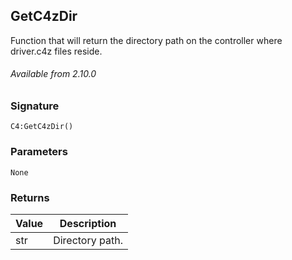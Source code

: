 ## GetC4zDir

Function that will return the directory path on the controller where driver.c4z files reside.

###### Available from 2.10.0


### Signature

`C4:GetC4zDir()`


### Parameters

`None`


### Returns

| Value | Description |
| --- | --- |
| str | Directory path. |

